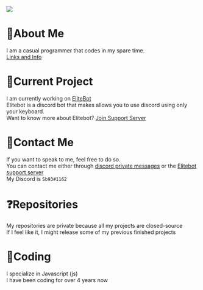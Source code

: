 ![](https://komarev.com/ghpvc/?username=Shadowblazer93)

# 📑About Me
I am a casual programmer that codes in my spare time.  
[Links and Info](https://discord.bio/p/sb93)  

# 🎈Current Project
I am currently working on [EliteBot](https://top.gg/bot/728176491514298478)  
Elitebot is a discord bot that makes allows you to use discord using only your keyboard.  
Want to know more about Elitebot? [Join Support Server](https://discord.com/invite/smBNsAX)  

# 📱Contact Me
If you want to speak to me, feel free to do so.  
You can contact me either through [discord private messages](https://discord.bio/p/sb93) or the [Elitebot support server](https://discord.com/invite/smBNsAX)  
My Discord is `Sb93#1162`

# ❓Repositories
My repositories are private because all my projects are closed-source  
If I feel like it, I might release some of my previous finished projects

# 🔑Coding
I specialize in Javascript (js)  
I have been coding for over 4 years now
